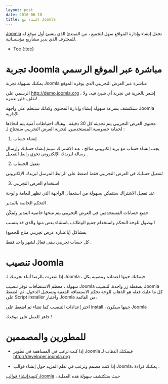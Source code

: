 ```yaml
---
layout: post
date: 2016-06-18
title: البدء مع Joomla
---
```





[Joomla](http://joomla.org) تجعل إنشاء وإدارة المواقع سهل للجميع ، من المبتدئ الذي ينشئ أول موقع له للمحترف الذي يدير مشاريع مؤسساتية.

* Toc
{:toc}


# تجربة Joomla مباشرة عبر الموقع الرسمي

 يمكنك بسهولة تجربة Joomla مباشرة عبر العرض التجريبي الذي يوفره الموقع 

الرسمي على <http://demo.joomla.org> ، إشعر بالحرية في تجربة أي شيئ فيه، ولا تقلق، فلن تدمره! 

ستكتشف بسرعة سهولة إنشاء وإدارة المحتوى وكذلك ستتعلم على واجهة 
 Joomla الإدارية.

محتوى العرض التجريبي يتم تحديثه كل 30 دقيقة . وهناك احتياطات أمنية يتم اتخاذها لحماية خصوصية المستخدمين. لتجربة العرض التجريبي ستحتاج لـ :


1. إنشاء حساب


يجب إنشاء حساب مع بريد إلكتروني صالح ، عند الاشتراك سيتم إنشاء حسابك وإرسال رسالة لبريدك الإلكتروني تحوي رابط التفعيل .


2. تفعيل الحساب


لتفعيل حسابك في العرض التجريبي فقط اضغط على الرابط المرسل لبريدك الإلكتروني


3. استخدام العرض التجريبي


عند تفعيل الاشتراك ستتمكن بسهولة من استعمال الواجهة التي تظهر للعامة و لوحة 


التحكم الخاصة بالمدير .


جميع حسابات المستخدمين في العرض التجريبي يتم منحها خاصية المدير وتُمكّن 


الوصول للوحة التحكم واستخدام جميع الوظائف باستثناء بعض منها والذي قد يتسبب 


بمشاكل (باعتباره عرض تجريبي متاح للجميع)


كل حساب تجريبي يبقى فعال لشهر واحد فقط .


# تنصيب Joomla



إذا شعرت بالرضا أثناء تجرتبك لـ Joomla ، فيمكنك حينها اعتماده وتنصيبه بكل 


سهولة ، معظم الاستضافات توفر تنصيب Joomla بضغطة زر واحدة. لتنصيب Joomla كل ما عليك فعله هو الذهاب للوحة تحكم الاستضافة المعنية وتسجيل الدخول، ثم الضغط على Script installer واختيار Joomla من القائمة، 

اختر إعدادات التنصيب كما تشاء ثم اضغط على install ، حينها سيكون Joomla  

جاهز للعمل على موقعك !


# للمطورين والمصممين


- إذا كنت ترغب في المساهمة في تطوير Joomla فيمكنك الذهاب لـ 
<http://developer.joomla.org>


- إذا كنت مصمم وترغب في تعلم المزيد حول إنشاء قوالب Joomla، يمكنك قراءة :


[كيفيةإنشاء قوالب Joomla](create-template) ، حيث ستكتشف سهولة هذه العملية 